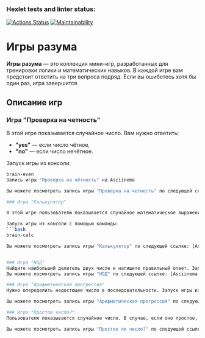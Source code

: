 ### Hexlet tests and linter status:
[![Actions Status](https://github.com/Albina-Doynikova/frontend-project-44/actions/workflows/hexlet-check.yml/badge.svg)](https://github.com/Albina-Doynikova/frontend-project-44/actions)
[![Maintainability](https://api.codeclimate.com/v1/badges/a8a765f4a81eddb150bb/maintainability)](https://codeclimate.com/github/Albina-Doynikova/frontend-project-44/maintainability)

# Игры разума
**Игры разума** — это коллекция мини-игр, разработанных для тренировки логики и математических навыков. В каждой игре вам предстоит ответить на три вопроса подряд. Если вы ошибетесь хотя бы один раз, игра завершится.

## Описание игр

### Игра "Проверка на четность"
В этой игре показывается случайное число. Вам нужно ответить:
- **"yes"** — если число чётное,
- **"no"** — если число нечётное.

Запуск игры из консоли:
```bash
brain-even
Запись игры "Проверка на чётность" на Asciinema

Вы можете посмотреть запись игры "Проверка на четность" по следующей ссылке: [Asciinema Recording](https://asciinema.org/a/uE0oYOB8lddQv3PP7VNjxboXA)

### Игра "Калькулятор"

В этой игре пользователю показывается случайное математическое выражение, которое необходимо решить. Ваша задача — ввести правильный ответ на выражение. 

Запуск игры из консоли с помощью команды:
```bash
brain-calc

Вы можете посмотреть запись игры "Калькулятор" по следующей ссылке: [Asciinema Recording](https://asciinema.org/a/xtSzCmkLHNY2FUyO5D5GZRiiO)


### Игра "НОД" 
Найдите наибольший делитель двух числе и напишите правильный ответ. Запуск игры с помощью команды brain-gcd.
Вы можете посмотреть запись игры "НОД" по следующей ссылке: [Asciinema Recording](https://asciinema.org/a/TX0HRGV6ZvRD0RLNQ8HAjFslX)

### Игра "Арифметическая прогрессия"
Нужно опеределить недостющее число в последовательности. Запуск игры из консоли с помощью команды brain-progression.

Вы можете посмотреть запись игры "Арифметическая прогрессия" по следующей ссылке: [Asciinema Recording](https://asciinema.org/a/eEtRJYAW0fEfPxrjfHiuME6KR)

### Игра "Простое число?"
Пользователю показывается случайное число. В случае, если оно простое, нужно дать ответ "yes", если нет, то - "no". Игра запускается из консоли с помощью команды brain-prime.

Вы можете посмотреть запись игры "Простое ли число?" по следующей ссылке: [Asciinema Recording](https://asciinema.org/a/b77HrIuI3RSSFoE0aR9bj6Qez)










